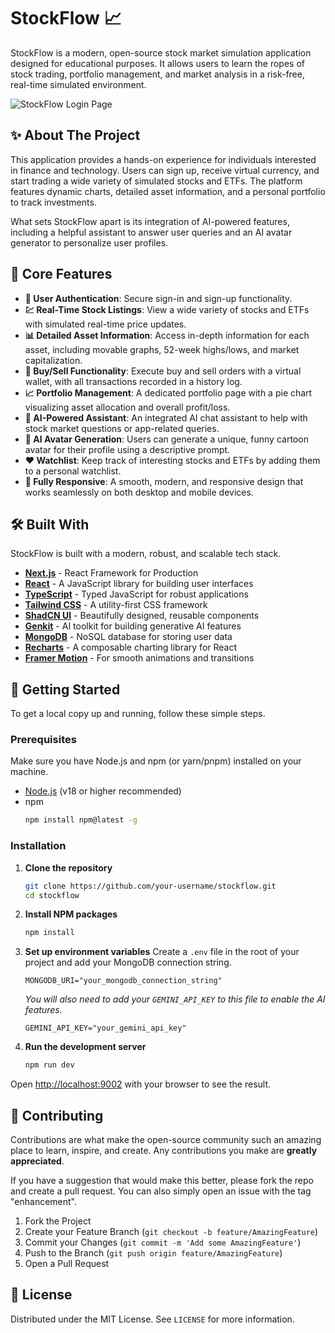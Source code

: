 # StockFlow 📈

StockFlow is a modern, open-source stock market simulation application designed for educational purposes. It allows users to learn the ropes of stock trading, portfolio management, and market analysis in a risk-free, real-time simulated environment.

![StockFlow Login Page](https://i.ibb.co/GvMF3Yqz/an-image-displaying-a-stock-market-chart-with-rising-or-falling-trends-allowing-space-for-text-backg.jpg)

## ✨ About The Project

This application provides a hands-on experience for individuals interested in finance and technology. Users can sign up, receive virtual currency, and start trading a wide variety of simulated stocks and ETFs. The platform features dynamic charts, detailed asset information, and a personal portfolio to track investments.

What sets StockFlow apart is its integration of AI-powered features, including a helpful assistant to answer user queries and an AI avatar generator to personalize user profiles.

## 🚀 Core Features

-   **👤 User Authentication**: Secure sign-in and sign-up functionality.
-   **💹 Real-Time Stock Listings**: View a wide variety of stocks and ETFs with simulated real-time price updates.
-   **📊 Detailed Asset Information**: Access in-depth information for each asset, including movable graphs, 52-week highs/lows, and market capitalization.
-   **💸 Buy/Sell Functionality**: Execute buy and sell orders with a virtual wallet, with all transactions recorded in a history log.
-   **📈 Portfolio Management**: A dedicated portfolio page with a pie chart visualizing asset allocation and overall profit/loss.
-   **🤖 AI-Powered Assistant**: An integrated AI chat assistant to help with stock market questions or app-related queries.
-   **🎨 AI Avatar Generation**: Users can generate a unique, funny cartoon avatar for their profile using a descriptive prompt.
-   **❤️ Watchlist**: Keep track of interesting stocks and ETFs by adding them to a personal watchlist.
-   **📱 Fully Responsive**: A smooth, modern, and responsive design that works seamlessly on both desktop and mobile devices.

## 🛠️ Built With

StockFlow is built with a modern, robust, and scalable tech stack.

-   **[Next.js](https://nextjs.org/)** - React Framework for Production
-   **[React](https://reactjs.org/)** - A JavaScript library for building user interfaces
-   **[TypeScript](https://www.typescriptlang.org/)** - Typed JavaScript for robust applications
-   **[Tailwind CSS](https://tailwindcss.com/)** - A utility-first CSS framework
-   **[ShadCN UI](https://ui.shadcn.com/)** - Beautifully designed, reusable components
-   **[Genkit](https://firebase.google.com/docs/genkit)** - AI toolkit for building generative AI features
-   **[MongoDB](https://www.mongodb.com/)** - NoSQL database for storing user data
-   **[Recharts](https://recharts.org/)** - A composable charting library for React
-   **[Framer Motion](https://www.framer.com/motion/)** - For smooth animations and transitions

## 🏁 Getting Started

To get a local copy up and running, follow these simple steps.

### Prerequisites

Make sure you have Node.js and npm (or yarn/pnpm) installed on your machine.
-   [Node.js](https://nodejs.org/en/download/) (v18 or higher recommended)
-   npm
    ```sh
    npm install npm@latest -g
    ```

### Installation

1.  **Clone the repository**
    ```sh
    git clone https://github.com/your-username/stockflow.git
    cd stockflow
    ```

2.  **Install NPM packages**
    ```sh
    npm install
    ```

3.  **Set up environment variables**
    Create a `.env` file in the root of your project and add your MongoDB connection string.
    ```env
    MONGODB_URI="your_mongodb_connection_string"
    ```
    *You will also need to add your `GEMINI_API_KEY` to this file to enable the AI features.*
    ```env
    GEMINI_API_KEY="your_gemini_api_key"
    ```

4.  **Run the development server**
    ```sh
    npm run dev
    ```

Open [http://localhost:9002](http://localhost:9002) with your browser to see the result.

## 🤝 Contributing

Contributions are what make the open-source community such an amazing place to learn, inspire, and create. Any contributions you make are **greatly appreciated**.

If you have a suggestion that would make this better, please fork the repo and create a pull request. You can also simply open an issue with the tag "enhancement".

1.  Fork the Project
2.  Create your Feature Branch (`git checkout -b feature/AmazingFeature`)
3.  Commit your Changes (`git commit -m 'Add some AmazingFeature'`)
4.  Push to the Branch (`git push origin feature/AmazingFeature`)
5.  Open a Pull Request

## 📄 License

Distributed under the MIT License. See `LICENSE` for more information.
